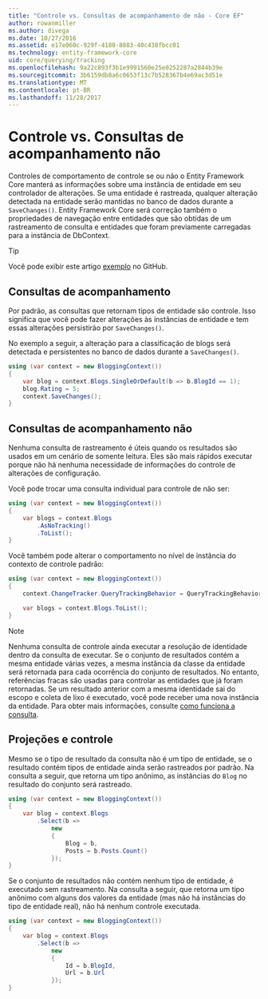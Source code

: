 ```yaml
---
title: "Controle vs. Consultas de acompanhamento de não - Core EF"
author: rowanmiller
ms.author: divega
ms.date: 10/27/2016
ms.assetid: e17e060c-929f-4180-8883-40c438fbcc01
ms.technology: entity-framework-core
uid: core/querying/tracking
ms.openlocfilehash: 9a22c893f3b1e9991560e25e0252287a2844b39e
ms.sourcegitcommit: 3b6159db8a6c0653f13c7b528367b4e69ac3d51e
ms.translationtype: MT
ms.contentlocale: pt-BR
ms.lasthandoff: 11/28/2017
---
```

# <a name="tracking-vs-no-tracking-queries"></a>Controle vs. Consultas de acompanhamento não

Controles de comportamento de controle se ou não o Entity Framework Core manterá as informações sobre uma instância de entidade em seu controlador de alterações. Se uma entidade é rastreada, qualquer alteração detectada na entidade serão mantidas no banco de dados durante a `SaveChanges()`. Entity Framework Core será correção também o propriedades de navegação entre entidades que são obtidas de um rastreamento de consulta e entidades que foram previamente carregadas para a instância de DbContext.

> [!TIP]  
> Você pode exibir este artigo [exemplo](https://github.com/aspnet/EntityFramework.Docs/tree/master/samples/core/Querying) no GitHub.

## <a name="tracking-queries"></a>Consultas de acompanhamento

Por padrão, as consultas que retornam tipos de entidade são controle. Isso significa que você pode fazer alterações às instâncias de entidade e tem essas alterações persistirão por `SaveChanges()`.

No exemplo a seguir, a alteração para a classificação de blogs será detectada e persistentes no banco de dados durante a `SaveChanges()`.

<!-- [!code-csharp[Main](samples/core/Querying/Querying/Tracking/Sample.cs)] -->
``` csharp
using (var context = new BloggingContext())
{
    var blog = context.Blogs.SingleOrDefault(b => b.BlogId == 1);
    blog.Rating = 5;
    context.SaveChanges();
}
```

## <a name="no-tracking-queries"></a>Consultas de acompanhamento não

Nenhuma consulta de rastreamento é úteis quando os resultados são usados em um cenário de somente leitura. Eles são mais rápidos executar porque não há nenhuma necessidade de informações do controle de alterações de configuração.

Você pode trocar uma consulta individual para controle de não ser:

<!-- [!code-csharp[Main](samples/core/Querying/Querying/Tracking/Sample.cs?highlight=4)] -->
``` csharp
using (var context = new BloggingContext())
{
    var blogs = context.Blogs
        .AsNoTracking()
        .ToList();
}
```

Você também pode alterar o comportamento no nível de instância do contexto de controle padrão:

<!-- [!code-csharp[Main](samples/core/Querying/Querying/Tracking/Sample.cs?highlight=3)] -->
``` csharp
using (var context = new BloggingContext())
{
    context.ChangeTracker.QueryTrackingBehavior = QueryTrackingBehavior.NoTracking;

    var blogs = context.Blogs.ToList();
}
```

> [!NOTE]  
> Nenhuma consulta de controle ainda executar a resolução de identidade dentro da consulta de executar. Se o conjunto de resultados contém a mesma entidade várias vezes, a mesma instância da classe da entidade será retornada para cada ocorrência do conjunto de resultados. No entanto, referências fracas são usadas para controlar as entidades que já foram retornadas. Se um resultado anterior com a mesma identidade sai do escopo e coleta de lixo é executado, você pode receber uma nova instância da entidade. Para obter mais informações, consulte [como funciona a consulta](overview.md).

## <a name="tracking-and-projections"></a>Projeções e controle

Mesmo se o tipo de resultado da consulta não é um tipo de entidade, se o resultado contém tipos de entidade ainda serão rastreados por padrão. Na consulta a seguir, que retorna um tipo anônimo, as instâncias do `Blog` no resultado do conjunto será rastreado.

<!-- [!code-csharp[Main](samples/core/Querying/Querying/Tracking/Sample.cs?highlight=7)] -->
``` csharp
using (var context = new BloggingContext())
{
    var blog = context.Blogs
        .Select(b =>
            new
            {
                Blog = b,
                Posts = b.Posts.Count()
            });
}
```

Se o conjunto de resultados não contém nenhum tipo de entidade, é executado sem rastreamento. Na consulta a seguir, que retorna um tipo anônimo com alguns dos valores da entidade (mas não há instâncias do tipo de entidade real), não há nenhum controle executada.

<!-- [!code-csharp[Main](samples/core/Querying/Querying/Tracking/Sample.cs)] -->
``` csharp
using (var context = new BloggingContext())
{
    var blog = context.Blogs
        .Select(b =>
            new
            {
                Id = b.BlogId,
                Url = b.Url
            });
}
```
